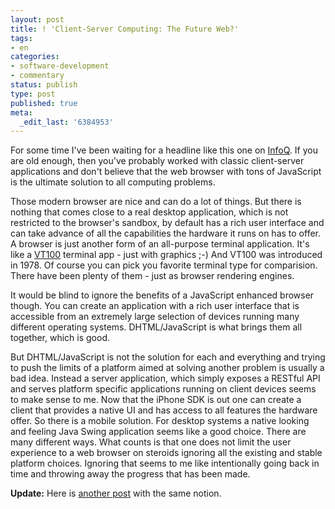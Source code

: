 ```yaml
---
layout: post
title: ! 'Client-Server Computing: The Future Web?'
tags:
- en
categories: 
- software-development
- commentary
status: publish
type: post
published: true
meta:
  _edit_last: '6384953'
---
```

<p>For some time I've been waiting for a headline like this one on <a href="http://www.infoq.com/news/2008/05/sproutcore_future_web">InfoQ</a>. If you are old enough, then you've probably worked with classic client-server applications and don't believe that the web browser with tons of JavaScript is the ultimate solution to all computing problems.</p>

<p>Those modern browser are nice and can do a lot of things. But there is nothing that comes close to a real desktop application, which is not restricted to the browser's sandbox, by default has a rich user interface and can take advance of all the capabilities the hardware it runs on has to offer. A browser is just another form of an all-purpose terminal application. It's like a <a href="http://en.wikipedia.org/wiki/VT100">VT100</a> terminal app - just with graphics ;-) And VT100 was introduced in 1978. Of course you can pick you favorite terminal type for comparision. There have been plenty of them - just as browser rendering engines.</p>

<p>It would be blind to ignore the benefits of a JavaScript enhanced browser though. You can create an application with a rich user interface that is accessible from an extremely large selection of devices running many different operating systems. DHTML/JavaScript is what brings them all together, which is good.</p>

<p>But DHTML/JavaScript is not the solution for each and everything and trying to push the limits of a platform aimed at solving another problem is usually a bad idea. Instead a server application, which simply exposes a RESTful API and serves platform specific applications running on client devices seems to make sense to me. Now that the iPhone SDK is out one can create a client that provides a native UI and has access to all features the hardware offer. So there is a mobile solution. For desktop systems a native looking and feeling Java Swing application seems like a good choice. There are many different ways. What counts is that one does not limit the user experience to a web browser on steroids ignoring all the existing and stable platform choices. Ignoring that seems to me like intentionally going back in time and throwing away the progress that has been made.</p>

<p><strong>Update:</strong> Here is <a href="http://feeds.feedburner.com/~r/GrabBagOfT/~3/295488864/working-with-the-web-model.aspx">another post</a> with the same notion.</p>
